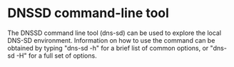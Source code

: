 # DNSSD command-line tool

The DNSSD command line tool (dns-sd) can be used to explore the local DNS-SD environment. Information on how to use the command can be obtained by typing "dns-sd -h" for a brief list of common options, or "dns-sd -H" for a full set of options.
